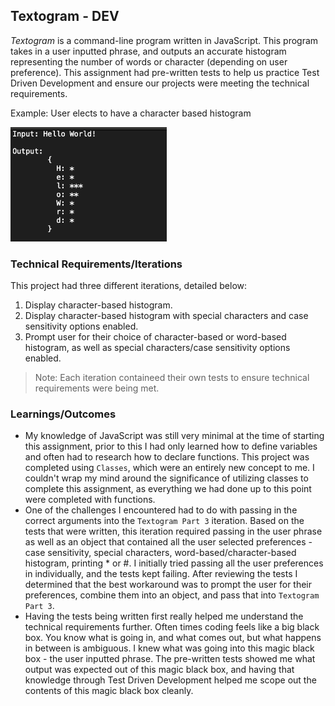 ## Textogram - DEV

*Textogram*  is a command-line program written in JavaScript. This program takes in a user inputted phrase, and outputs an accurate histogram representing the number of words or character (depending on user preference). This assignment had pre-written tests to help us practice Test Driven Development and ensure our projects were meeting the technical requirements.

Example:
User elects to have a character based histogram

<img src="input-output.png" width=250>

### Technical Requirements/Iterations
This project had three different iterations, detailed below:
1. Display character-based histogram.
2. Display character-based histogram with special characters and case sensitivity options enabled.
3. Prompt user for their choice of character-based or word-based histogram, as well as special characters/case sensitivity options enabled.
> Note: Each iteration containeed their own tests to ensure technical requirements were being met.

### Learnings/Outcomes
- My knowledge of JavaScript was still very minimal at the time of starting this assignment, prior to this I had only learned how to define variables and often had to research how to declare functions. This project was completed using `Classes`, which were an entirely new concept to me. I couldn't wrap my mind around the significance of utilizing classes to complete this assignment, as everything we had done up to this point were completed with functions.
- One of the challenges I encountered had to do with passing in the correct arguments into the `Textogram Part 3` iteration. Based on the tests that were written, this iteration required passing in the user phrase as well as an object that contained all the user selected preferences - case sensitivity, special characters, word-based/character-based histogram, printing * or #. I initially tried passing all the user preferences in individually, and the tests kept failing. After reviewing the tests I determined that the best workaround was to prompt the user for their preferences, combine them into an object, and pass that into `Textogram Part 3`.
- Having the tests being written first really helped me understand the technical requirements further. Often times coding feels like a big black box. You know what is going in, and what comes out, but what happens in between is ambiguous. I knew what was going into this magic black box - the user inputted phrase. The pre-written tests showed me what output was expected out of this magic black box, and having that knowledge through Test Driven Development helped me scope out the contents of this magic black box cleanly.

